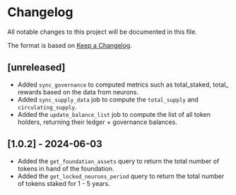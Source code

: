 # Changelog
All notable changes to this project will be documented in this file.

The format is based on [Keep a Changelog](https://keepachangelog.com/en/1.0.0/).

## [unreleased]

- Added `sync_governance` to computed metrics such as total_staked, total_ rewards based on the data from neurons.
- Added `sync_supply_data` job to compute the `total_supply` and `circulating_supply`. 
- Added the `update_balance_list` job to compute the list of all token holders, returning their ledger + governance balances.

## [1.0.2] - 2024-06-03

- Added the `get_foundation_assets` query to return the total number of tokens in hand of the foundation.
- Added the `get_locked_neurons_period` query to return the total number of tokens staked for 1 - 5 years.